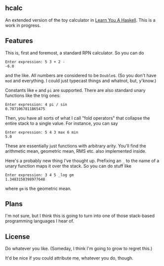 hcalc
-----
An extended version of the toy calculator in [Learn You A Haskell](http://learnyouahaskell.com/functionally-solving-problems). This is a work in progress.

Features
--------
This is, first and foremost, a standard RPN calculator. So you can do

    Enter expression: 5 3 + 2 -
    -6.0

and the like. All numbers are considered to be `Double`s. (So you don't have `mod` and everything. I could just typecast things and whatnot, but, y'know.)

Constants like `e` and `pi` are supported. There are also standard unary functions like the trig ones:
    
    Enter expression: 4 pi / sin
    0.7071067811865475

Then, you have all sorts of what I call "fold operators" that collapse the entire stack to a single value. For instance, you can say

    Enter expression: 5 4 3 max 6 min
    5.0

These are essentially just functions with arbitrary arity. You'll find the arithmetic mean, geometric mean, RMS etc. also implemented inside.

Here's a probably new thing I've thought up. Prefixing an `_` to the name of a unary function maps it over the stack. So you can do stuff like

    Enter expression: 3 4 5 _log gm
    1.3483150398977648

where `gm` is the geometric mean.

Plans
-----
I'm not sure, but I think this is going to turn into one of those stack-based programming languages I hear of.

License
-------
Do whatever you like. (Someday, I think I'm going to grow to regret this.)

It'd be nice if you could attribute me, whatever you do, though. 
